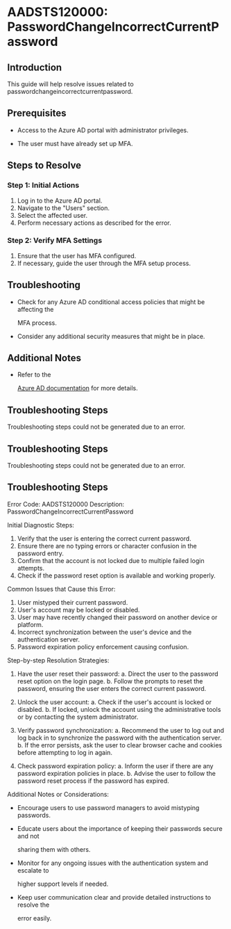 # AADSTS120000: PasswordChangeIncorrectCurrentPassword


## Introduction

This guide will help resolve issues related to
passwordchangeincorrectcurrentpassword.


## Prerequisites


* Access to the Azure AD portal with administrator privileges.

* The user must have already set up MFA.


## Steps to Resolve


### Step 1: Initial Actions

1. Log in to the Azure AD portal.
2. Navigate to the "Users" section.
3. Select the affected user.
4. Perform necessary actions as described for the error.


### Step 2: Verify MFA Settings

1. Ensure that the user has MFA configured.
2. If necessary, guide the user through the MFA setup process.


## Troubleshooting


* Check for any Azure AD conditional access policies that might be affecting the

  MFA process.

* Consider any additional security measures that might be in place.


## Additional Notes


* Refer to the

  [Azure AD 
documentation](https://learn.microsoft.com/en-us/azure/active-directory/)
  for more details.


## Troubleshooting Steps

Troubleshooting steps could not be generated due to an error.


## Troubleshooting Steps

Troubleshooting steps could not be generated due to an error.


## Troubleshooting Steps

Error Code: AADSTS120000 Description: PasswordChangeIncorrectCurrentPassword

Initial Diagnostic Steps:

1. Verify that the user is entering the correct current password.
2. Ensure there are no typing errors or character confusion in the password
   entry.
3. Confirm that the account is not locked due to multiple failed login attempts.
4. Check if the password reset option is available and working properly.

Common Issues that Cause this Error:

1. User mistyped their current password.
2. User's account may be locked or disabled.
3. User may have recently changed their password on another device or platform.
4. Incorrect synchronization between the user's device and the authentication
   server.
5. Password expiration policy enforcement causing confusion.

Step-by-step Resolution Strategies:

1. Have the user reset their password: a. Direct the user to the password reset
   option on the login page. b. Follow the prompts to reset the password,
   ensuring the user enters the correct current password.

2. Unlock the user account: a. Check if the user's account is locked or
   disabled. b. If locked, unlock the account using the administrative tools or
   by contacting the system administrator.

3. Verify password synchronization: a. Recommend the user to log out and log
   back in to synchronize the password with the authentication server. b. If the
   error persists, ask the user to clear browser cache and cookies before
   attempting to log in again.

4. Check password expiration policy: a. Inform the user if there are any
   password expiration policies in place. b. Advise the user to follow the
   password reset process if the password has expired.

Additional Notes or Considerations:


* Encourage users to use password managers to avoid mistyping passwords.

* Educate users about the importance of keeping their passwords secure and not

  sharing them with others.

* Monitor for any ongoing issues with the authentication system and escalate to

  higher support levels if needed.

* Keep user communication clear and provide detailed instructions to resolve the

  error easily.